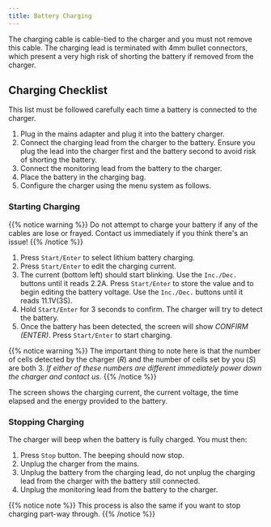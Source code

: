 ```yaml
---
title: Battery Charging
---
```


The charging cable is cable-tied to the charger and you must not remove this cable. The charging lead is terminated with 4mm bullet connectors, which present a very high risk of shorting the battery if removed from the charger.

## Charging Checklist
This list must be followed carefully each time a battery is connected to the charger.

1. Plug in the mains adapter and plug it into the battery charger.
2. Connect the charging lead from the charger to the battery. Ensure you plug the lead into the charger first and the battery second to avoid risk of shorting the battery.
3. Connect the monitoring lead from the battery to the charger.
4. Place the battery in the charging bag.
5. Configure the charger using the menu system as follows. 

### Starting Charging

{{% notice warning %}}
Do not attempt to charge your battery if any of the cables are lose or frayed. Contact us immediately if you think there's an issue!
{{% /notice %}}

1. Press `Start/Enter` to select lithium battery charging.
2. Press `Start/Enter` to edit the charging current.
3. The current (bottom left) should start blinking. Use the `Inc./Dec.` buttons until it reads 2.2A. Press `Start/Enter` to store the value and to begin editing the battery voltage. Use the `Inc./Dec.` buttons until it reads 11.1V(3S).
4. Hold `Start/Enter` for 3 seconds to confirm. The charger will try to detect the battery.
5. Once the battery has been detected, the screen will show _CONFIRM (ENTER)_. Press `Start/Enter` to start charging.

{{% notice warning %}}
The important thing to note here is that the number of cells detected by the charger (_R_) and the number of cells set by you (_S_) are both 3. *If either of these numbers are different immediately power down the charger and contact us.*
{{% /notice %}}

The screen shows the charging current, the current voltage, the time elapsed and the energy provided to the battery.

### Stopping Charging
The charger will beep when the battery is fully charged. You must then:

1. Press `Stop` button. The beeping should now stop.
2. Unplug the charger from the mains.
3. Unplug the battery from the charging lead, do not unplug the charging lead from the charger with the battery still connected.
4. Unplug the monitoring lead from the battery to the charger.

{{% notice note %}}
This process is also the same if you want to stop charging part-way through.
{{% /notice %}}

